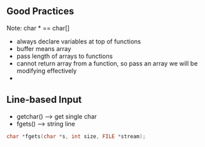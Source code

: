 ## Good Practices

Note:  char * == char[]

- always declare variables at top of functions
- buffer means array
- pass length of arrays to functions
- cannot return array from a function, so pass an array we will be modifying effectively
- 

## Line-based Input
- getchar() --> get single char
- fgets() --> string line


```c
char *fgets(char *s, int size, FILE *stream);
```
